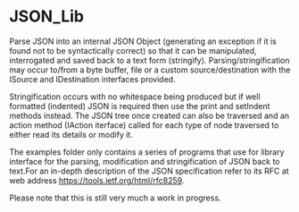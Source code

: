 # JSON_Lib
Parse JSON into an internal JSON Object (generating an exception if it is found not to be syntactically correct) so that it can be manipulated, interrogated and saved back to a text form (stringify). Parsing/stringification may occur to/from a byte buffer, file or a custom source/destination with the ISource and IDestination interfaces provided.

Stringification occurs with no whitespace being produced but if well formatted (indented) JSON is required then use the print and setIndent methods instead. The JSON tree once created can also be traversed and an action method (IAction iterface) called for each type of node traversed to either read its details or modify it.

The examples folder only contains a series of programs that use for library interface for the parsing, modification and stringification  of JSON back to text.For an in-depth description of the JSON specification refer to its RFC at web address https://tools.ietf.org/html/rfc8259.

Please note that this is still very much a work in progress.
